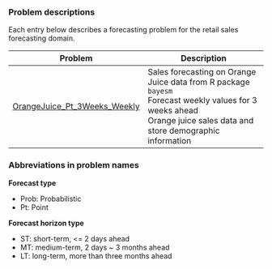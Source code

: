 ### Problem descriptions

Each entry below describes a forecasting problem for the retail sales forecasting domain.

| **Problem** | **Description** |
| ----------- | --------------- |
|[OrangeJuice_Pt_3Weeks_Weekly](./OrangeJuice_Pt_3Weeks_Weeklyy)| Sales forecasting on Orange Juice data from R package `bayesm` <br> Forecast weekly values for 3 weeks ahead <br> Orange juice sales data and store demographic information |


### Abbreviations in problem names
**Forecast type**  
- Prob: Probabilistic
- Pt: Point

**Forecast horizon type**  
- ST: short-term, <= 2 days ahead
- MT: medium-term, 2 days ~ 3 months ahead
- LT: long-term, more than three months ahead
